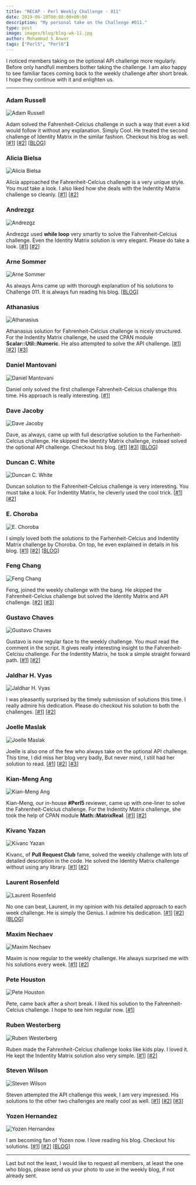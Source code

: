 ```yaml
---
title: "RECAP - Perl Weekly Challenge - 011"
date: 2019-06-10T00:00:00+00:00
description: "My personal take on the Challenge #011."
type: post
image: images/blog/blog-wk-11.jpg
author: Mohammad S Anwar
tags: ["Perl5", "Perl6"]
---
```

I noticed members taking on the optional API challenge more regularly. Before only handfull members bother taking the challenge. I am also happy to see familiar faces coming back to the weekly challenge after short break. I hope they continue with it and enlighten us.

***

### Adam Russell
![Adam Russell](/images/team/adam_russell.jpg)

Adam solved the Fahrenheit-Celcius challenge in such a way that even a kid would follow it without any explanation. Simply Cool. He treated the second challenge of Identity Matrix in the similar fashion. Checkout his blog as well. [[#1](https://github.com/manwar/perlweeklychallenge-club/blob/master/challenge-011/adam-russell/perl5/ch-1.pl)] [[#2](https://github.com/manwar/perlweeklychallenge-club/blob/master/challenge-011/adam-russell/perl5/ch-2.pl)] [[BLOG](https://adamcrussell.livejournal.com/3900.html)]

### Alicia Bielsa
![Alicia Bielsa](/images/team/alicia_bielsa.jpg)

Alicia approached the Fahrenheit-Celcius challenge is a very unique style. You must take a look. I also liked how she deals with the Indentity Matrix challenge so cleanly. [[#1](https://github.com/manwar/perlweeklychallenge-club/blob/master/challenge-011/alicia-bielsa/perl5/ch-1.pl)] [[#2](https://github.com/manwar/perlweeklychallenge-club/blob/master/challenge-011/alicia-bielsa/perl5/ch-2.pl)]

### Andrezgz
![Andrezgz](/images/team/user.jpg)

Andrezgz used **while loop** very smartly to solve the Fahrenheit-Celcius challenge. Even the Identity Matrix solution is very elegant. Please do take a look. [[#1](https://github.com/manwar/perlweeklychallenge-club/blob/master/challenge-011/andrezgz/perl5/ch-1.pl)] [[#2](https://github.com/manwar/perlweeklychallenge-club/blob/master/challenge-011/andrezgz/perl5/ch-2.pl)]

### Arne Sommer
![Arne Sommer](/images/team/arne-sommer.jpg)

As always Arns came up with thorough explanation of his solutions to Challenge 011. It is always fun reading his blog. [[BLOG](https://perl6.eu/fc-matrix.html)]

### Athanasius
![Athanasius](/images/team/athanasius.jpg)

Athanasius solution for Fahrenheit-Celcius challenge is nicely structured. For the Indentity Matrix challenge, he used the CPAN module **Scalar::Util::Numeric**. He also attempted to solve the API challenge. [[#1](https://github.com/manwar/perlweeklychallenge-club/blob/master/challenge-011/athanasius/perl5/ch-1.pl)] [[#2](https://github.com/manwar/perlweeklychallenge-club/blob/master/challenge-011/athanasius/perl5/ch-2.pl)] [[#3](https://github.com/manwar/perlweeklychallenge-club/blob/master/challenge-011/athanasius/perl5/ch-3.pl)]

### Daniel Mantovani
![Daniel Mantovani](/images/team/daniel_mantovani.jpg)

Daniel only solved the first challenge Fahrenheit-Celcius challenge this time. His approach is really interesting. [[#1](https://github.com/manwar/perlweeklychallenge-club/blob/master/challenge-011/daniel-mantovani/perl5/ch-1.pl)]

### Dave Jacoby
![Dave Jacoby](/images/team/user.jpg)

Dave, as always, came up with full descriptive solution to the Farhenheit-Celcius challenge. He skipped the Identity Matrix challenge, instead solved the optional API challenge. Checkout his blog. [[#1](https://github.com/manwar/perlweeklychallenge-club/blob/master/challenge-011/dave-jacoby/perl5/ch-1.pl)] [[#3](https://github.com/manwar/perlweeklychallenge-club/blob/master/challenge-011/dave-jacoby/perl5/ch-3.pl)] [[BLOG](https://jacoby.github.io//2019/06/04/two-technical-posts-about-temperature-kinda.html)]

### Duncan C. White
![Duncan C. White](/images/team/duncan_white.jpg)

Duncan solution to the Fahrenheit-Celcius challenge is very interesting. You must take a look. For Indentity Matrix, he cleverly used the cool trick. [[#1](https://github.com/manwar/perlweeklychallenge-club/blob/master/challenge-011/duncan-c-white/perl5/ch-1.pl)] [[#2](https://github.com/manwar/perlweeklychallenge-club/blob/master/challenge-011/duncan-c-white/perl5/ch-2.pl)]

### E. Choroba
![E. Choroba](/images/team/e-choroba.jpg)

I simply loved both the solutions to the Farhenheit-Celcius and Indentity Matrix challenge by Choroba. On top, he even explained in details in his blog. [[#1](https://github.com/manwar/perlweeklychallenge-club/blob/master/challenge-011/e-choroba/perl5/ch-1.pl)] [[#2](https://github.com/manwar/perlweeklychallenge-club/blob/master/challenge-011/e-choroba/perl5/ch-2.pl)] [[BLOG](http://blogs.perl.org/users/e_choroba/2019/06/perl-weekly-challenge-011-fahrenheit-celsius-and-an-identity-matrix.html)]

### Feng Chang
![Feng Chang](/images/team/user.jpg)

Feng, joined the weekly challenge with the bang. He skipped the Fahrenheit-Celcius challenge but solved the Identity Matrix and API challenge. [[#2](https://github.com/manwar/perlweeklychallenge-club/blob/master/challenge-011/feng-chang/perl5/ch-2.pl)] [[#3](https://github.com/manwar/perlweeklychallenge-club/blob/master/challenge-011/feng-chang/perl5/ch-3.pl)]


### Gustavo Chaves
![Gustavo Chaves](/images/team/gustavo-chaves.jpg)

Gustavo is now regular face to the weekly challenge. You must read the comment in the script. It gives really interesting insight to the Fahrenheit-Celcisu challenge. For the Indentity Matrix, he took a simple straight forward path. [[#1](https://github.com/manwar/perlweeklychallenge-club/tree/master/challenge-011/gustavo-chaves/perl5/ch-1.pl)] [[#2](https://github.com/manwar/perlweeklychallenge-club/tree/master/challenge-011/gustavo-chaves/perl5/ch-2.pl)]

### Jaldhar H. Vyas
![Jaldhar H. Vyas](/images/team/jaldhar_vyas.jpg)

I was pleasantly surprised by the timely submission of solutions this time. I really admire his dedication. Please do checkout his solution to both the challenges. [[#1](https://github.com/manwar/perlweeklychallenge-club/blob/master/challenge-011/jaldhar-h-vyas/perl5/ch-1.pl)] [[#2](https://github.com/manwar/perlweeklychallenge-club/blob/master/challenge-011/jaldhar-h-vyas/perl5/ch-2.pl)]

### Joelle Maslak
![Joelle Maslak](/images/team/joelle_maslak.jpg)

Joelle is also one of the few who always take on the optional API challenge. This time, I did miss her blog very badly, But never mind, I still had her solution to read. [[#1](https://github.com/manwar/perlweeklychallenge-club/blob/master/challenge-011/joelle-maslak/perl5/ch-1.pl)] [[#2](https://github.com/manwar/perlweeklychallenge-club/blob/master/challenge-011/joelle-maslak/perl5/ch-2.pl)] [[#3](https://github.com/manwar/perlweeklychallenge-club/blob/master/challenge-011/joelle-maslak/perl5/ch-3.pl)]

### Kian-Meng Ang
![Kian-Meng Ang](/images/team/user.jpg)

Kian-Meng, our in-house **#Perl5** reviewer, came up with one-liner to solve the Fahrenheit-Celcius challenge. For the Indentity Matrix challenge, she took the help of CPAN module **Math::MatrixReal**. [[#1](https://github.com/manwar/perlweeklychallenge-club/blob/master/challenge-011/kian-meng-ang/perl5/ch-1.pl)] [[#2](https://github.com/manwar/perlweeklychallenge-club/blob/master/challenge-011/kian-meng-ang/perl5/ch-2.pl)]

### Kivanc Yazan
![Kivanc Yazan](/images/team/user.jpg)

Kivanc, of **Pull Request Club** fame, solved the weekly challenge with lots of detailed description in the code. He solved the Identity Matrix challenge without using any library. [[#1](https://github.com/manwar/perlweeklychallenge-club/blob/master/challenge-011/kivanc-yazan/perl5/ch-1.pl)] [[#2](https://github.com/manwar/perlweeklychallenge-club/blob/master/challenge-011/kivanc-yazan/perl5/ch-2.pl)]

### Laurent Rosenfeld
![Laurent Rosenfeld](/images/team/laurent_rosenfeld.jpg)

No one can beat, Laurent, in my opinion with his detailed approach to each week challenge. He is simply the Genius. I admire his dedication. [[#1](https://github.com/manwar/perlweeklychallenge-club/blob/master/challenge-011/laurent-rosenfeld/perl5/ch-1.pl)] [[#2](https://github.com/manwar/perlweeklychallenge-club/blob/master/challenge-011/laurent-rosenfeld/perl5/ch-2.pl)] [[BLOG](http://blogs.perl.org/users/laurent_r/2019/06/perl-weekly-challenge-11-fahrenheit-celsius-and-identity-matrix.html)]


### Maxim Nechaev
![Maxim Nechaev](/images/team/maxim-nechaev.jpg)

Maxim is now regular to the weekly challenge. He always surprised me with his solutions every week. [[#1](https://github.com/manwar/perlweeklychallenge-club/blob/master/challenge-011/maxim-nechaev/perl5/ch-1.pl)] [[#2](https://github.com/manwar/perlweeklychallenge-club/blob/master/challenge-011/maxim-nechaev/perl5/ch-2.pl)]

### Pete Houston
![Pete Houston](/images/team/user.jpg)

Pete, came back after a short break. I liked his solution to the Fahrenheit-Celcius challenge. I hope to see him regular now. [[#1](https://github.com/manwar/perlweeklychallenge-club/blob/master/challenge-011/pete-houston/perl5/ch-1.pl)]

### Ruben Westerberg
![Ruben Westerberg](/images/team/user.jpg)

Ruben made the Fahrenheit-Celcius challenge looks like kids play. I loved it. He kept the Indentity Matrix solution also very simple. [[#1](https://github.com/manwar/perlweeklychallenge-club/tree/master/challenge-011/ruben-westerberg/perl5/ch-1.pl)] [[#2](https://github.com/manwar/perlweeklychallenge-club/blob/master/challenge-011/ruben-westerberg/perl5/ch-2.pl)]

### Steven Wilson
![Steven Wilson](/images/team/user.jpg)

Steven attempted the API challenge this week, I am very impressed. His solutions to the other two challenges are really cool as well. [[#1](https://github.com/manwar/perlweeklychallenge-club/blob/master/challenge-011/steven-wilson/perl5/ch-1.pl)] [[#2](https://github.com/manwar/perlweeklychallenge-club/blob/master/challenge-011/steven-wilson/perl5/ch-2.pl)] [[#3](https://github.com/manwar/perlweeklychallenge-club/blob/master/challenge-011/steven-wilson/perl5/ch-3.pl)]

### Yozen Hernandez
![Yozen Hernandex](/images/team/user.jpg)

I am becoming fan of Yozen now. I love reading his blog. Checkout his solutions. [[#1](https://github.com/manwar/perlweeklychallenge-club/blob/master/challenge-011/yozen-hernandez/perl5/ch-1.pl)] [[#2](https://github.com/manwar/perlweeklychallenge-club/blob/master/challenge-011/yozen-hernandez/perl5/ch-2.pl)] [[BLOG](https://yzhernand.github.io/posts/perl-weekly-challenge-11/)]

***

Last but not the least,  I would like to request all members, at least the one who blogs, please send us your photo to use in the weekly blog, if not already sent.
